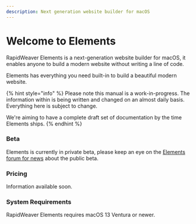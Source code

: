 ```yaml
---
description: Next generation website builder for macOS
---
```


# Welcome to Elements

RapidWeaver Elements is a next-generation website builder for macOS, it enables anyone to build a modern website without writing a line of code.

Elements has everything you need built-in to build a beautiful modern website.

{% hint style="info" %}
Please note this manual is a work-in-progress. The information within is being written and changed on an almost daily basis. Everything here is subject to change.&#x20;

We're aiming to have a complete draft set of documentation by the time Elements ships.
{% endhint %}

### Beta

Elements is currently in private beta, please keep an eye on the [Elements forum for news](https://forums.realmacsoftware.com/c/rapidweaver-elements/) about the public beta.

### Pricing

Information available soon.

### System Requirements

RapidWeaver Elements requires macOS 13 Ventura or newer.
